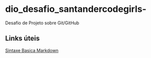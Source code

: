 # dio_desafio_santandercodegirls-
Desafio de Projeto sobre Git/GitHub

## Links úteis
[Sintaxe Basica Markdown](https://www.markdownguide.org/basic-syntax/)
